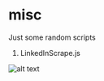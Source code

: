 # misc
Just some random scripts

1) LinkedInScrape.js

![alt text](https://github.com/rj4yb3/misc/blob/master/Stuff/LinkedInScrape.gif)
